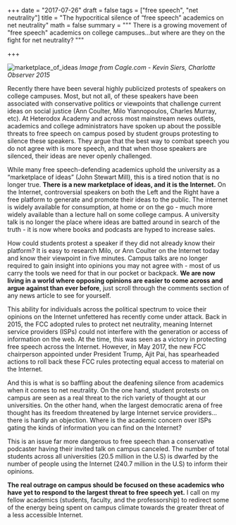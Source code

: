 +++
date = "2017-07-26"
draft = false
tags = ["free speech", "net neutrality"]
title = "The hypocritical silence of “free speech” academics on net neutrality"
math = false
summary = """
There is a growing movement of "free speech" academics on college campuses...but where are they on the fight for net neutrality?
"""

+++

![marketplace_of_ideas](/img/marketplace_ideas_comic.png)
*Image from Cagle.com - Kevin Siers, Charlotte Observer 2015*

  Recently there have been several highly publicized protests of speakers on college campuses. Most, but not all, of these speakers have been associated with conservative politics or viewpoints that challenge current ideas on social justice (Ann Coulter, Milo Yiannopoulos, Charles Murray, etc). At Heterodox Academy and across most mainstream news outlets, academics and college administrators have spoken up about the possible threats to free speech on campus posed by student groups protesting to silence these speakers. They argue that the best way to combat speech you do not agree with is more speech, and that when those speakers are silenced, their ideas are never openly challenged.

  While many free speech-defending academics uphold the university as a “marketplace of ideas” (John Stewart Mill), this is a tired notion that is no longer true. **There is a new marketplace of ideas, and it is the Internet.** On the Internet, controversial speakers on both the Left and the Right have a free platform to generate and promote their ideas to the public. The internet is widely available for consumption, at home or on the go - much more widely available than a lecture hall on some college campus. A university talk is no longer the place where ideas are batted around in search of the truth - it is now where books and podcasts are hyped to increase sales.

  How could students protest a speaker if they did not already know their platform? It is easy to research Milo, or Ann Coulter on the Internet today and know their viewpoint in five minutes. Campus talks are no longer required to gain insight into opinions you may not agree with - most of us carry the tools we need for that in our pocket or backpack. **We are now living in a world where opposing opinions are easier to come across and argue against than ever before**, just scroll through the comments section of any news article to see for yourself.

  This ability for individuals across the political spectrum to voice their opinions on the Internet unfettered has recently come under attack. Back in 2015, the FCC adopted rules to protect net neutrality, meaning Internet service providers (ISPs) could not interfere with the generation or access of information on the web. At the time, this was seen as a victory in protecting free speech across the Internet. However, in May 2017, the new FCC chairperson appointed under President Trump, Ajit Pai, has spearheaded actions to roll back these FCC rules protecting equal access to material on the Internet.

  And this is what is so baffling about the deafening silence from academics when it comes to net neutrality. On the one hand, student protests on campus are seen as a real threat to the rich variety of thought at our universities. On the other hand, when the largest democratic arena of free thought has its freedom threatened by large Internet service providers…there is hardly an objection. Where is the academic concern over ISPs gating the kinds of information you can find on the Internet?

  This is an issue far more dangerous to free speech than a conservative podcaster having their invited talk on campus canceled. The number of total students across all universities (20.5 million in the U.S) is dwarfed by the number of people using the Internet (240.7 million in the U.S) to inform their opinions.

  **The real outrage on campus should be focused on these academics who have yet to respond to the largest threat to free speech yet.** I call on my fellow academics (students, faculty, and the professorship) to redirect some of the energy being spent on campus climate towards the greater threat of a less accessible Internet.
